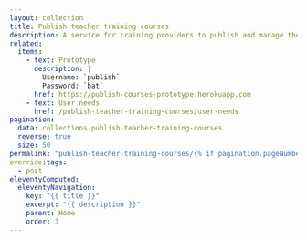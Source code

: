 ```yaml
---
layout: collection
title: Publish teacher training courses
description: A service for training providers to publish and manage their courses
related:
  items:
    - text: Prototype
      description: |
        Username: `publish`
        Password: `bat`
      href: https://publish-courses-prototype.herokuapp.com
    - text: User needs
      href: /publish-teacher-training-courses/user-needs
pagination:
  data: collections.publish-teacher-training-courses
  reverse: true
  size: 50
permalink: "publish-teacher-training-courses/{% if pagination.pageNumber > 0 %}page/{{ pagination.pageNumber + 1 }}{% endif %}/"
override:tags:
  - post
eleventyComputed:
  eleventyNavigation:
    key: "{{ title }}"
    excerpt: "{{ description }}"
    parent: Home
    order: 3
---
```

